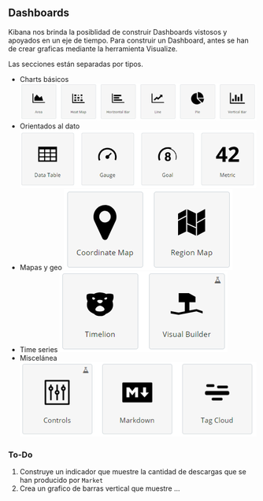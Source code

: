 ## Dashboards 

Kibana nos brinda la posiblidad de construir Dashboards vistosos y apoyados en un eje de tiempo. Para construir un Dashboard, antes se han de crear graficas mediante la herramienta Visualize.

Las secciones están separadas por tipos. 
* Charts básicos
![basics](/Lab4/img/basics.PNG)
* Orientados al dato
![data](/Lab4/img/data.PNG)
* Mapas y geo
![maps](/Lab4/img/maps.PNG)
* Time series
![time](/Lab4/img/time.PNG)
* Miscelánea
![misc](/Lab4/img/misc.PNG)

### To-Do
1. Construye un indicador que muestre la cantidad de descargas que se han producido por `Market`
2. Crea un grafico de barras vertical que muestre ...
